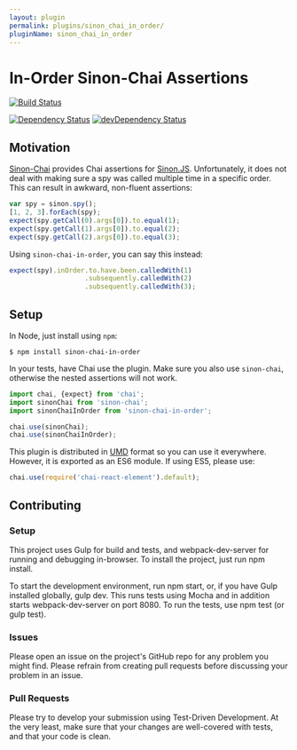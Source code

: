 ```yaml
---
layout: plugin
permalink: plugins/sinon_chai_in_order/
pluginName: sinon_chai_in_order
---
```


# In-Order Sinon-Chai Assertions
[![Build Status](https://travis-ci.org/electricmonk/sinon-chai-in-order.svg?branch=master)](https://travis-ci.org/electricmonk/sinon-chai-in-order)

[![Dependency Status](https://david-dm.org/electricmonk/sinon-chai-in-order.svg)](https://david-dm.org/electricmonk/sinon-chai-in-order)
[![devDependency Status](https://david-dm.org/electricmonk/sinon-chai-in-order/dev-status.svg)](https://david-dm.org/electricmonk/sinon-chai-in-order#info=devDependencies)

## Motivation
[Sinon-Chai](https://github.com/domenic/sinon-chai) provides Chai assertions for [Sinon.JS](http://sinonjs.org/).
Unfortunately, it does not deal with making sure a spy was called multiple time in a specific order. This can result in awkward, non-fluent assertions:

```javascript
var spy = sinon.spy();
[1, 2, 3].forEach(spy);
expect(spy.getCall(0).args[0]).to.equal(1);
expect(spy.getCall(1).args[0]).to.equal(2);
expect(spy.getCall(2).args[0]).to.equal(3);
```

Using `sinon-chai-in-order`, you can say this instead:

```javascript
expect(spy).inOrder.to.have.been.calledWith(1)
                   .subsequently.calledWith(2)
                   .subsequently.calledWith(3);
```

## Setup
In Node, just install using `npm`:
```
$ npm install sinon-chai-in-order
```

In your tests, have Chai use the plugin. Make sure you also use `sinon-chai`, otherwise the nested assertions will not work.
```javascript
import chai, {expect} from 'chai';
import sinonChai from 'sinon-chai';
import sinonChaiInOrder from 'sinon-chai-in-order';

chai.use(sinonChai);
chai.use(sinonChaiInOrder);
```

This plugin is distributed in [UMD](https://github.com/umdjs/umd) format so you can use it everywhere. However, it is exported as an ES6 module. If using ES5, please use:
```javascript
chai.use(require('chai-react-element').default);
```

## Contributing

### Setup

This project uses Gulp for build and tests, and webpack-dev-server for running and debugging in-browser. To install the project, just run npm install.

To start the development environment, run npm start, or, if you have Gulp installed globally, gulp dev. This runs tests using Mocha and in addition starts webpack-dev-server on port 8080. To run the tests, use npm test (or gulp test).

### Issues

Please open an issue on the project's GitHub repo for any problem you might find. Please refrain from creating pull requests before discussing your problem in an issue.

### Pull Requests

Please try to develop your submission using Test-Driven Development. At the very least, make sure that your changes are well-covered with tests, and that your code is clean.
